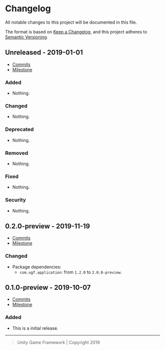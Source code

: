 # Changelog
All notable changes to this project will be documented in this file.

The format is based on [Keep a Changelog](https://keepachangelog.com/en/1.0.0/),
and this project adheres to [Semantic Versioning](https://semver.org/spec/v2.0.0.html).

## Unreleased - 2019-01-01
- [Commits](https://github.com/unity-game-framework/ugf-module/compare/0.0.0...0.0.0)
- [Milestone](https://github.com/unity-game-framework/ugf-module/milestone/0?closed=1)

### Added
- Nothing.

### Changed
- Nothing.

### Deprecated
- Nothing.

### Removed
- Nothing.

### Fixed
- Nothing.

### Security
- Nothing.

## 0.2.0-preview - 2019-11-19
- [Commits](https://github.com/unity-game-framework/ugf-module/compare/0.1.0-preview...0.2.0-preview)
- [Milestone](https://github.com/unity-game-framework/ugf-module/milestone/2?closed=1)

### Changed
- Package dependencies:
    - `com.ugf.application`: from `1.2.0` to `2.0.0-preview`.

## 0.1.0-preview - 2019-10-07
- [Commits](https://github.com/unity-game-framework/ugf-module/compare/9c0b4d2...0.1.0-preview)
- [Milestone](https://github.com/unity-game-framework/ugf-module/milestone/1?closed=1)

### Added
- This is a initial release.

---
> Unity Game Framework | Copyright 2019

